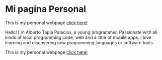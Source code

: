 # Mi pagina Personal
This is my personal webpage [click here!](https://albertotp.github.io/)

Hello!
I´m Alberto Tapia Palacios, a young programmer. Passionate with all kinds of local programming code, web and a little of mobile apps. I love learning and discovering new programming languages or software tools.

This is my personal webpage [click here!](https://albertotp.github.io/)
